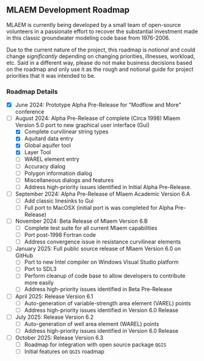 ## MLAEM Development Roadmap

MLAEM is currently being developed by a small team of open-source volunteers in a passionate effort to recover the substantial investment made in this classic groundwater modeling code base from 1976-2006.

Due to the current nature of the project, this roadmap is *notional* and could change *significantly* depending on changing priorities, illnesses, workload, etc. Said in a different way, please do not make business decisions based on the roadmap and only use it as the rough and notional guide for project priorities that it was intended to be.

### Roadmap Details
- [x] June 2024: Prototype Alpha Pre-Release for "Modflow and More" conference
- [ ] August 2024: Alpha Pre-Release of complete (Circa 1998) Mlaem Version 5.0 port to new graphical user interface (Gui)
    - [x] Complete curvilinear string types
    - [x] Aquitard data entry
    - [x] Global aquifer tool
    - [x] Layer Tool
    - [ ] WAREL element entry
    - [ ] Accuracy dialog
    - [ ] Polygon information dialog
    - [ ] Miscellaneous dialogs and features
    - [ ] Address high-priority issues identified in Initial Alpha Pre-Release.
- [ ] September 2024: Alpha Pre-Release of Mlaem Academic Version 6.A
    - [ ] Add classic linesinks to Gui
    - [ ] Full port to MacOSX (initial port is was completed for Alpha Pre-Release)
- [ ] November 2024: Beta Release of Mlaem Version 6.B
    - [ ] Complete test suite for all current Mlaem capabilities
    - [ ] Port post-1998 Fortran code
    - [ ] Address convergence issue in resistance curvilinear elements
- [ ] January 2025: Full public source release of Mlaem Version 6.0 on GitHub
    - [ ] Port to new Intel compiler on Windows Visual Studio platform
    - [ ] Port to SDL3
    - [ ] Perform cleanup of code base to allow developers to contribute more easily
    - [ ] Address high-priority issues identified in Beta Pre-Release 
- [ ] April 2025: Release Version 6.1
    - [ ] Auto-generation of variable-strength area element (VAREL) points
    - [ ] Address high-priority issues identified in Version 6.0 Release
- [ ] July 2025: Release Version 6.2
    - [ ] Auto-generation of well area element (WAREL) points
    - [ ] Address high-priority issues identified in Version 6.0 Release
- [ ] October 2025: Release Version 6.3
    - [ ] Roadmap for integration with open source package `QGIS`
    - [ ] Initial features on `QGIS` roadmap

